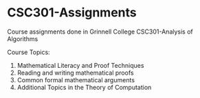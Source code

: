 # CSC301-Assignments

Course assignments done in Grinnell College CSC301-Analysis of Algorithms

Course Topics:
1. Mathematical Literacy and Proof Techniques
2. Reading and writing mathematical proofs
3. Common formal mathematical arguments
4. Additional Topics in the Theory of Computation

